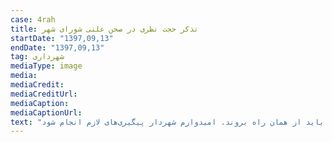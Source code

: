 ```yaml
---
case: 4rah
title: تذکر حجت نظری در صحن علنی شورای شهر
startDate: "1397,09,13"
endDate: "1397,09,13"
tag: شهرداری
mediaType: image
media:  
mediaCredit:  
mediaCreditUrl:  
mediaCaption:  
mediaCaptionUrl:  
text: "تذکر حجت نظری در صحن علنی شورای شهر: لازم بود درباره اتفاقی که دیروز در چهارراه ولیعصر رخ داد( اعتراض معلولان) تذکر دهم . این موضوع با همراهی پلیس راهور  باید حل ‌شود. مسیر مردم مسیر درستی‌ست و مدیران باید از همان راه بروند. امیدوارم شهردار پیگیری‌های لازم انجام شود"
---
```

